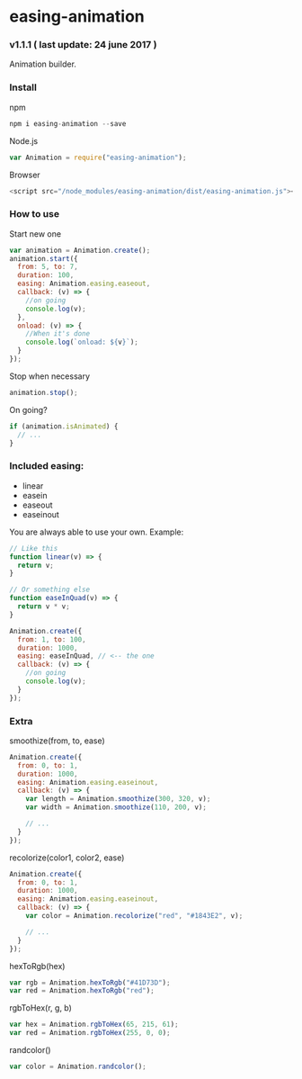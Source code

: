 # easing-animation
### v1.1.1 ( last update: 24 june 2017 )

Animation builder.

### Install
npm
```javascript
npm i easing-animation --save
```

Node.js
```javascript
var Animation = require("easing-animation");
```

Browser
```javascript
<script src="/node_modules/easing-animation/dist/easing-animation.js"></script>
```

### How to use
Start new one
```javascript
var animation = Animation.create();
animation.start({
  from: 5, to: 7,
  duration: 100,
  easing: Animation.easing.easeout,
  callback: (v) => {
    //on going
    console.log(v);
  },
  onload: (v) => {
    //When it's done
    console.log(`onload: ${v}`);
  }
});
```
Stop when necessary
```javascript
animation.stop();
```
On going?
```javascript
if (animation.isAnimated) {
  // ...
}
```

### Included easing:

* linear
* easein
* easeout
* easeinout

You are always able to use your own. Example:
```javascript
// Like this
function linear(v) => {
  return v;
}

// Or something else
function easeInQuad(v) => {
  return v * v;
}

Animation.create({
  from: 1, to: 100,
  duration: 1000,
  easing: easeInQuad, // <-- the one
  callback: (v) => {
    //on going
    console.log(v);
  }
});
```

### Extra
smoothize(from, to, ease)
```javascript
Animation.create({
  from: 0, to: 1,
  duration: 1000,
  easing: Animation.easing.easeinout,
  callback: (v) => {
    var length = Animation.smoothize(300, 320, v);
    var width = Animation.smoothize(110, 200, v);

    // ...
  }
});
```

recolorize(color1, color2, ease)
```javascript
Animation.create({
  from: 0, to: 1,
  duration: 1000,
  easing: Animation.easing.easeinout,
  callback: (v) => {
    var color = Animation.recolorize("red", "#1843E2", v);

    // ...
  }
});
```

hexToRgb(hex)
```javascript
var rgb = Animation.hexToRgb("#41D73D");
var red = Animation.hexToRgb("red");
```

rgbToHex(r, g, b)
```javascript
var hex = Animation.rgbToHex(65, 215, 61);
var red = Animation.rgbToHex(255, 0, 0);
```

randcolor()
```javascript
var color = Animation.randcolor();
```
